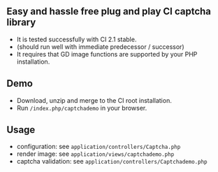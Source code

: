 ## Easy and hassle free plug and play CI captcha library

- It is tested successfully with CI 2.1 stable. 
- (should run well with immediate predecessor / successor)
- It requires that GD image functions are supported by your PHP installation.

## Demo
- Download, unzip and merge to the CI root installation.
- Run `/index.php/captchademo` in your browser.

## Usage
- configuration: see `application/controllers/Captcha.php`
- render image: see `application/views/captchademo.php`
- captcha validation: see `application/controllers/Captchademo.php`